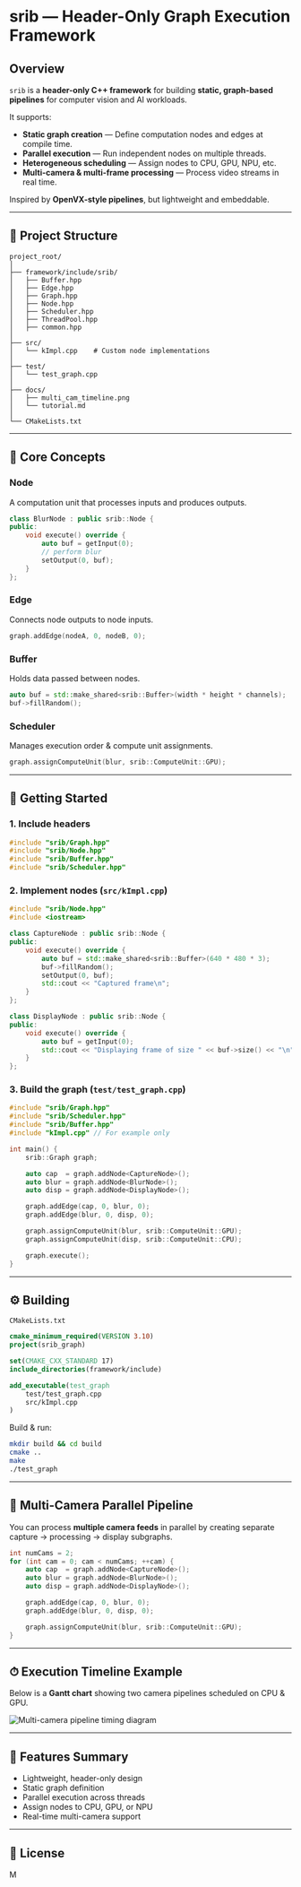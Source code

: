 # srib — Header-Only Graph Execution Framework

## Overview
`srib` is a **header-only C++ framework** for building **static, graph-based pipelines** for computer vision and AI workloads.  

It supports:
- **Static graph creation** — Define computation nodes and edges at compile time.
- **Parallel execution** — Run independent nodes on multiple threads.
- **Heterogeneous scheduling** — Assign nodes to CPU, GPU, NPU, etc.
- **Multi-camera & multi-frame processing** — Process video streams in real time.

Inspired by **OpenVX-style pipelines**, but lightweight and embeddable.

---

## 📂 Project Structure
```
project_root/
│
├── framework/include/srib/
│   ├── Buffer.hpp
│   ├── Edge.hpp
│   ├── Graph.hpp
│   ├── Node.hpp
│   ├── Scheduler.hpp
│   ├── ThreadPool.hpp
│   ├── common.hpp
│
├── src/
│   └── kImpl.cpp    # Custom node implementations
│
├── test/
│   └── test_graph.cpp
│
├── docs/
│   ├── multi_cam_timeline.png
│   └── tutorial.md
│
└── CMakeLists.txt
```

---

## 🧩 Core Concepts

### **Node**
A computation unit that processes inputs and produces outputs.
```cpp
class BlurNode : public srib::Node {
public:
    void execute() override {
        auto buf = getInput(0);
        // perform blur
        setOutput(0, buf);
    }
};
```

### **Edge**
Connects node outputs to node inputs.
```cpp
graph.addEdge(nodeA, 0, nodeB, 0);
```

### **Buffer**
Holds data passed between nodes.
```cpp
auto buf = std::make_shared<srib::Buffer>(width * height * channels);
buf->fillRandom();
```

### **Scheduler**
Manages execution order & compute unit assignments.
```cpp
graph.assignComputeUnit(blur, srib::ComputeUnit::GPU);
```

---

## 🚀 Getting Started

### **1. Include headers**
```cpp
#include "srib/Graph.hpp"
#include "srib/Node.hpp"
#include "srib/Buffer.hpp"
#include "srib/Scheduler.hpp"
```

### **2. Implement nodes** (`src/kImpl.cpp`)
```cpp
#include "srib/Node.hpp"
#include <iostream>

class CaptureNode : public srib::Node {
public:
    void execute() override {
        auto buf = std::make_shared<srib::Buffer>(640 * 480 * 3);
        buf->fillRandom();
        setOutput(0, buf);
        std::cout << "Captured frame\n";
    }
};

class DisplayNode : public srib::Node {
public:
    void execute() override {
        auto buf = getInput(0);
        std::cout << "Displaying frame of size " << buf->size() << "\n";
    }
};
```

### **3. Build the graph** (`test/test_graph.cpp`)
```cpp
#include "srib/Graph.hpp"
#include "srib/Scheduler.hpp"
#include "srib/Buffer.hpp"
#include "kImpl.cpp" // For example only

int main() {
    srib::Graph graph;

    auto cap  = graph.addNode<CaptureNode>();
    auto blur = graph.addNode<BlurNode>();
    auto disp = graph.addNode<DisplayNode>();

    graph.addEdge(cap, 0, blur, 0);
    graph.addEdge(blur, 0, disp, 0);

    graph.assignComputeUnit(blur, srib::ComputeUnit::GPU);
    graph.assignComputeUnit(disp, srib::ComputeUnit::CPU);

    graph.execute();
}
```

---

## ⚙️ Building

`CMakeLists.txt`
```cmake
cmake_minimum_required(VERSION 3.10)
project(srib_graph)

set(CMAKE_CXX_STANDARD 17)
include_directories(framework/include)

add_executable(test_graph
    test/test_graph.cpp
    src/kImpl.cpp
)
```

Build & run:
```bash
mkdir build && cd build
cmake ..
make
./test_graph
```

---

## 🎥 Multi-Camera Parallel Pipeline

You can process **multiple camera feeds** in parallel by creating separate capture → processing → display subgraphs.

```cpp
int numCams = 2;
for (int cam = 0; cam < numCams; ++cam) {
    auto cap  = graph.addNode<CaptureNode>();
    auto blur = graph.addNode<BlurNode>();
    auto disp = graph.addNode<DisplayNode>();

    graph.addEdge(cap, 0, blur, 0);
    graph.addEdge(blur, 0, disp, 0);

    graph.assignComputeUnit(blur, srib::ComputeUnit::GPU);
}
```

---

## ⏱ Execution Timeline Example

Below is a **Gantt chart** showing two camera pipelines scheduled on CPU & GPU.

![Multi-camera pipeline timing diagram](docs/multi_cam_timeline.png)

---

## 📌 Features Summary
- Lightweight, header-only design  
- Static graph definition  
- Parallel execution across threads  
- Assign nodes to CPU, GPU, or NPU  
- Real-time multi-camera support  

---

## 📜 License
M
